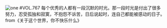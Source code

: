![one](http://image.wufazhuce.com/Fl2kuFFLSVUk-U67GjUEl2gN4oM8)
#VOL.767
每个优秀的人都有一段沉默的时光。那一段时光是付出了很多努力，忍受孤独和寂寞，不抱怨不诉苦，日后说起时，连自己都能被感动的日子。from《关于这个世界，你不快乐什么》